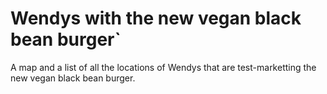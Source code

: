 Wendys with the new vegan black bean burger`
=================

A map and a list of all the locations of Wendys that are test-marketting the new vegan black bean burger.
